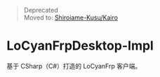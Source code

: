 > Deprecated  
> Moved to: [Shiroiame-Kusu/Kairo](https://github.com/Shiroiame-Kusu/Kairo)

# LoCyanFrpDesktop-Impl

基于 CSharp（C#）打造的 LoCyanFrp 客户端。
